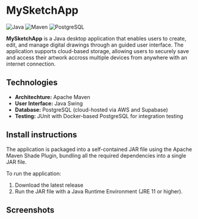 # MySketchApp
![Java](https://img.shields.io/badge/Java-11-blue.svg)
![Maven](https://img.shields.io/badge/build-Maven-blue)
![PostgreSQL](https://img.shields.io/badge/Database-PostgreSQL-blue)

**MySketchApp** is a Java desktop application that enables users to create, edit, and manage digital drawings through an guided user interface. The application supports cloud-based storage, allowing users to securely save and access their artwork accross multiple devices from anywhere with an internet connection.

## Technologies

- **Architechture:** Apache Maven
- **User Interface:** Java Swing
- **Database:** PostgreSQL (cloud-hosted via AWS and Supabase)
- **Testing:** JUnit with Docker-based PostgreSQL for integration testing

## Install instructions

The application is packaged into a self-contained JAR file using the Apache Maven Shade Plugin, bundling all the required dependencies into a single JAR file.

To run the application:

1. Download the latest release
2. Run the JAR file with a Java Runtime Environment (JRE 11 or higher).

## Screenshots